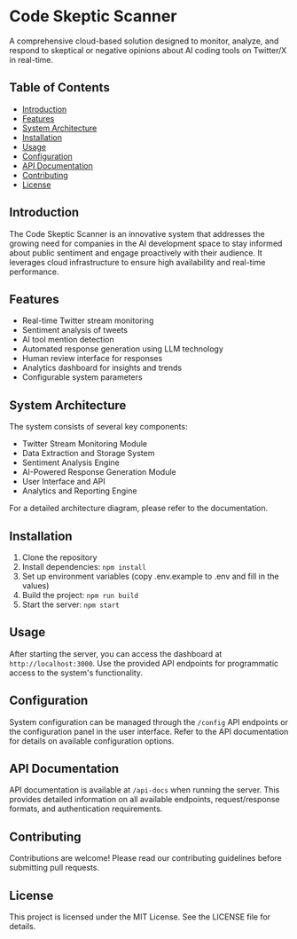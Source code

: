 # Code Skeptic Scanner

A comprehensive cloud-based solution designed to monitor, analyze, and respond to skeptical or negative opinions about AI coding tools on Twitter/X in real-time.

## Table of Contents

- [Introduction](#introduction)
- [Features](#features)
- [System Architecture](#system-architecture)
- [Installation](#installation)
- [Usage](#usage)
- [Configuration](#configuration)
- [API Documentation](#api-documentation)
- [Contributing](#contributing)
- [License](#license)

## Introduction

The Code Skeptic Scanner is an innovative system that addresses the growing need for companies in the AI development space to stay informed about public sentiment and engage proactively with their audience. It leverages cloud infrastructure to ensure high availability and real-time performance.

## Features

- Real-time Twitter stream monitoring
- Sentiment analysis of tweets
- AI tool mention detection
- Automated response generation using LLM technology
- Human review interface for responses
- Analytics dashboard for insights and trends
- Configurable system parameters

## System Architecture

The system consists of several key components:
- Twitter Stream Monitoring Module
- Data Extraction and Storage System
- Sentiment Analysis Engine
- AI-Powered Response Generation Module
- User Interface and API
- Analytics and Reporting Engine

For a detailed architecture diagram, please refer to the documentation.

## Installation

1. Clone the repository
2. Install dependencies: `npm install`
3. Set up environment variables (copy .env.example to .env and fill in the values)
4. Build the project: `npm run build`
5. Start the server: `npm start`

## Usage

After starting the server, you can access the dashboard at `http://localhost:3000`. Use the provided API endpoints for programmatic access to the system's functionality.

## Configuration

System configuration can be managed through the `/config` API endpoints or the configuration panel in the user interface. Refer to the API documentation for details on available configuration options.

## API Documentation

API documentation is available at `/api-docs` when running the server. This provides detailed information on all available endpoints, request/response formats, and authentication requirements.

## Contributing

Contributions are welcome! Please read our contributing guidelines before submitting pull requests.

## License

This project is licensed under the MIT License. See the LICENSE file for details.

<!-- Human Tasks:
- Regularly update the README as new features are added or project structure changes
- Add a section on troubleshooting common issues
- Include information on how to run tests and contribute to the project
- Add badges for build status, test coverage, and dependency status
- Create a separate CONTRIBUTING.md file with detailed contribution guidelines
- Add a section on deployment instructions for various environments
- Include contact information or links to community forums for support
-->